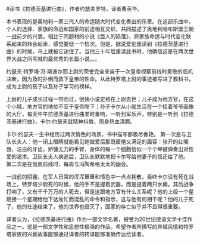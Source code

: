\#读书《拉德茨基进行曲》，作者约瑟夫罗特，译者曹英华。

本书表现的是奥地利一家三代人的命运随大时代变化奏出的乐章。在这部乐曲中，个人的选择、家族的命运和国家的前途相互交织，共同描述了奥地利哈布斯堡王朝一战前夕的兴衰。相比于同题材的小说《巨人的陨落》，将家族命运与时代变化联系起来的转合起承，感觉要低一个档次。但是，据说爱伦堡读到《拉德茨基进行曲》的时候，马上就被它迷住了。当他三十年后重读此书时，他确信这是在两次世界大战之间写就的最优秀的长篇小说。。。

约瑟夫·特罗塔·冯·斯波尔耶上尉的荣誉完全来自于一次皇帝视察前线时勇敢的临机决断，因为及时扑倒而救下皇帝的性命。从此特罗塔上尉的事迹被写进了教科书，成为上尉的孩子以及孙子学习的榜样。

上尉的儿子成长过程一带而过，很快小说定格在上尉去世；儿子成为地方官，在这个小城，地方官的地位不亚于皇帝陛下；孙子卡尔从小就生活在一个挂着爷爷画像的大厅，每天中午拉德茨基进行曲准时奏响，一听到军乐声，特别是一听到《拉德茨基进行曲》，卡尔·约瑟夫就精神抖擞，周身热血沸腾。

卡尔·约瑟夫一生中经历过两次情色的场景，书中描写都极尽香艳。
第一次是与卫队长夫人：他一闭上眼睛就能看见她做爱后那既疲倦又满足的面容：张开的红嘴唇，洁白的牙齿，娇慵无力的手臂，身体的每一个细胞恰似一个个琴键弹奏出对性爱的渴求。卫队长夫人病逝后，卫队长默默地把卡尔写给他妻子的信还给了他。
第二次是在俄奥前线时，每周与冯陶希格太太的幽会。

一战前的阴霾，在军人日常的浑浑噩噩和情色中一点点耗散，最终卡尔没有死在战场上，特罗塔少尉死的时候，他的手不是握着武器，而是提着两只水桶。其后战争打响了，又有千千万万的人死去，但是这跟地方官有什么关系呢？他的上级一个星期接一个星期给他下达匆忙而混乱的命令和指示，这与他有何相干呢？他的儿子死了，他的仕途结束了，他的世界也毁灭了，国家的存亡似乎并不显得很重要。

译者认为，《拉德茨基进行曲》作为一部文学名著，被誉为20世纪德语文学十佳作品之一。这是一部文学性和思想性极强的作品。希望作者所描写的异域风情和特罗塔家族的兴衰故事能够通过译者的转译能够准确传达给读者。
